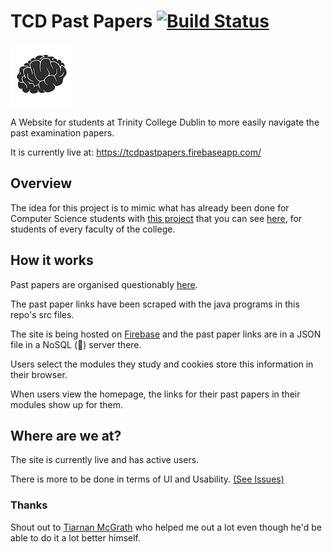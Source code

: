# TCD Past Papers [![Build Status][travis-badge]][travis-link]

<img src="/public/logo.png" width="100px"></img>

A Website for students at Trinity College Dublin to more easily navigate the past examination papers.

It is currently live at: https://tcdpastpapers.firebaseapp.com/

## Overview
The idea for this project is to mimic what has already been done for Computer Science students with [this project][nating-repo] that you can see [here][nating-site], for students of every faculty of the college.  

## How it works
Past papers are organised questionably [here][trinity-examinations].  

The past paper links have been scraped with the java programs in this repo's src files.  

The site is being hosted on [Firebase][firebase] and the past paper links are in a JSON file in a NoSQL (😬) server there.

Users select the modules they study and cookies store this information in their browser.  

When users view the homepage, the links for their past papers in their modules show up for them.

## Where are we at?
The site is currently live and has active users.

There is more to be done in terms of UI and Usability. [(See Issues)][issues]

### Thanks
Shout out to [Tiarnan McGrath][tiarnan] who helped me out a lot even though he'd be able to do it a lot better himself.

[firebase]: https://firebase.google.com/
[issues]: https://github.com/nating/tcd-past-papers/issues
[nating-repo]: www.github.com/nating/trinity-cs-website
[nating-site]: https://nating.netsoc.ie
[tiarnan]: https://github.com/tiarnann
[travis-badge]: https://img.shields.io/travis/nating/examinating.svg
[travis-link]: https://travis-ci.org/nating/examinating
[trinity-examinations]: https://www.tcd.ie/academicregistry/exams/past-papers/annual/
